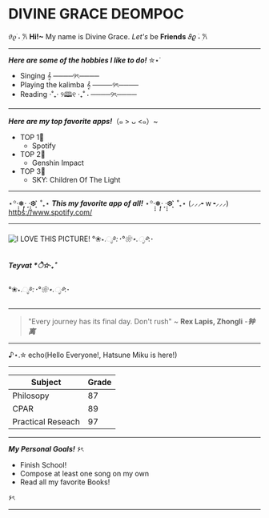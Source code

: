  # DIVINE GRACE DEOMPOC
 𝜗𝜚 ࣪˖ ִ𐙚 **Hi!~** My name is Divine Grace. *Let's* be **Friends** 𝜗𝜚 ࣪˖ ִ𐙚 

----
***Here are some of the hobbies I like to do!*** ✮⋆˙
* Singing 𝄞
────୨ৎ────
* Playing the kalimba 𝄞
────୨ৎ────
* Reading ⋅˚₊‧ ୨🕮୧ ‧₊˚ ⋅
────୨ৎ────
----
***Here are my top favorite apps!***（๑ > ᴗ <๑）~
* TOP 1🥇
    * Spotify
* TOP 2🥈
    * Genshin Impact
* TOP 3🥉
    * SKY: Children Of The Light

----
⋆꙳·̩̩͙❅*̩̩͙‧͙ ‧͙*̩̩͙❆ ͙͛ ˚₊⋆ ***This my favorite app of all!*** ⋆꙳·̩̩͙❅*̩̩͙‧͙ ‧͙*̩̩͙❆ ͙͛ ˚₊⋆ (⸝⸝⸝╸w╺⸝⸝⸝)
<https://www.spotify.com/>

----
![***I LOVE THIS PICTURE!***](https://images6.alphacoders.com/127/1275600.jpg)
°❀⋆.ೃ࿔*:･°❀⋆.ೃ࿔*:･
##### ***Teyvat*** *ੈ✩‧₊˚
°❀⋆.ೃ࿔*:･°❀⋆.ೃ࿔*:･

----

>"Every journey has its final day. Don't rush" ~ **Rex Lapis, Zhongli** -***钟离***

----
♪⋆.✮
echo(Hello Everyone!, Hatsune Miku is here!)

----
| Subject | Grade |
| ----------- | ----------- |
| Philosopy | 87|
| CPAR | 89 |
|   Practical Reseach   |     97      |

----

***My Personal Goals!*** ۶ৎ
* Finish School!
* Compose at least one song on my own
* Read all my favorite Books!

۶ৎ

---